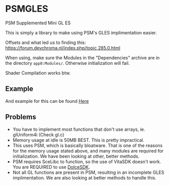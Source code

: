 # PSMGLES
PSM Supplemented Mini GL ES

This is simply a library to make using PSM's GLES implimentation easier.

Offsets and what led us to finding this: https://forum.devchroma.nl/index.php/topic,285.0.html

When using, make sure the Modules in the "Dependencies" archive are in the directory `app0:Modules/`. Otherwise initialization will fail.

Shader Compilation works btw.

## Example
And example for this can be found [Here](https://github.com/SonicMastr/PSMGLES-Sample)

## Problems
- You have to implement most functions that don't use arrays, ie. glUniform4i (Check gl.c)
- Memory usage at idle is 50MB BEST. This is pretty impractical.
- This uses PSM, which is basically bloatware. That is one of the reasons for the memory usage stated above, and many modules are required for initialization. We have been looking at other, better methods.
- PSM requires SceLibc to function, so the use of VitaSDK doesn't work. You are REQUIRED to use [DolceSDK](https://github.com/DolceSDK/doc).
- Not all GL functions are present in PSM, resulting in an incomplete GLES implimentation. We are also looking at better methods to handle this.
